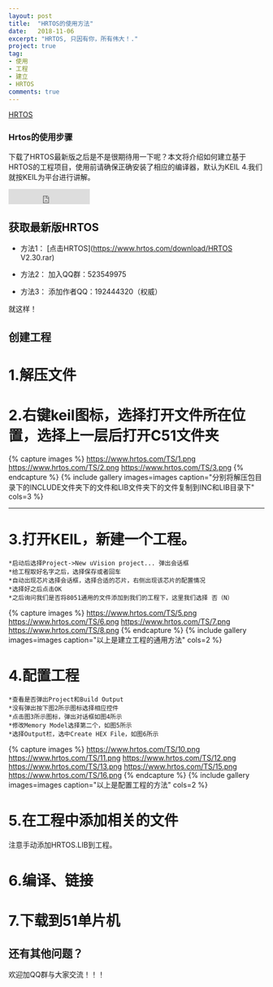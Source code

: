 ```yaml
---
layout: post
title:  "HRTOS的使用方法"
date:   2018-11-06
excerpt: "HRTOS, 只因有你，所有伟大！."
project: true
tag:
- 使用 
- 工程
- 建立
- HRTOS
comments: true
---
```


[HRTOS](https://www.hrtos.com/TS/HRTOS.png)    
    

###  Hrtos的使用步骤
 下载了HRTOS最新版之后是不是很期待用一下呢？本文将介绍如何建立基于HRTOS的工程项目，使用前请确保正确安装了相应的编译器，默认为KEIL 4.我们就按KEIL为平台进行讲解。

<iframe src="https://ghbtns.com/github-btn.html?user=TaylanTatli&repo=Moon&type=star&count=true&size=large" frameborder="0" scrolling="0" width="160px" height="30px"></iframe>    
      
## 获取最新版HRTOS
* 方法1： [点击HRTOS](https://www.hrtos.com/download/HRTOS V2.30.rar)

* 方法2： 加入QQ群：523549975

* 方法3： 添加作者QQ：192444320（权威）   
     
就这样！

## 创建工程

# 1.解压文件

# 2.右键keil图标，选择打开文件所在位置，选择上一层后打开C51文件夹
{% capture images %}
	https://www.hrtos.com/TS/1.png
	https://www.hrtos.com/TS/2.png
	https://www.hrtos.com/TS/3.png
{% endcapture %}
{% include gallery images=images caption="分别将解压包目录下的INCLUDE文件夹下的文件和LIB文件夹下的文件复制到INC和LIB目录下" cols=3 %}

---
# 3.打开KEIL，新建一个工程。
    *启动后选择Project->New uVision project... 弹出会话框
    *给工程取好名字之后，选择保存或者回车
    *自动出现芯片选择会话框，选择合适的芯片，右侧出现该芯片的配置情况
    *选择好之后点击OK
    *之后询问我们是否将8051通用的文件添加到我们的工程下，这里我们选择 否（N）
{% capture images %}
	https://www.hrtos.com/TS/5.png
	https://www.hrtos.com/TS/6.png
    https://www.hrtos.com/TS/7.png
    https://www.hrtos.com/TS/8.png
{% endcapture %}
{% include gallery images=images caption="以上是建立工程的通用方法" cols=2 %}      

# 4.配置工程
    *查看是否弹出Project和Build Output
    *没有弹出按下图2所示图标选择相应控件
    *点击图3所示图标，弹出对话框如图4所示
    *修改Memory Model选择第二个，如图5所示
    *选择Output栏，选中Create HEX File，如图6所示
    
{% capture images %}
	https://www.hrtos.com/TS/10.png
	https://www.hrtos.com/TS/11.png
    https://www.hrtos.com/TS/12.png
    https://www.hrtos.com/TS/13.png
    https://www.hrtos.com/TS/15.png
    https://www.hrtos.com/TS/16.png
{% endcapture %}
{% include gallery images=images caption="以上是配置工程的方法" cols=2 %}   

# 5.在工程中添加相关的文件
  注意手动添加HRTOS.LIB到工程。
# 6.编译、链接

# 7.下载到51单片机

## 还有其他问题？
 欢迎加QQ群与大家交流！！！
